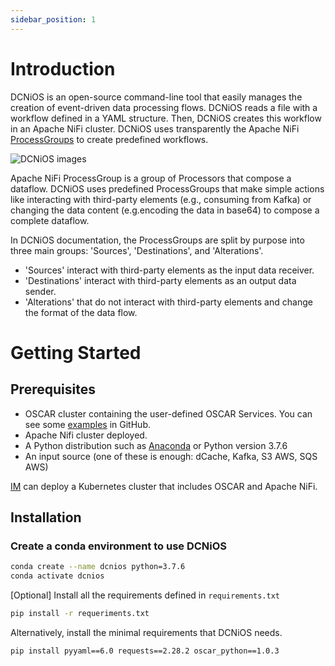 ```yaml
---
sidebar_position: 1
---
```


# Introduction

DCNiOS is an open-source command-line tool that easily manages the creation of event-driven data processing flows. DCNiOS reads a file with a workflow defined in a YAML structure. Then, DCNiOS creates this workflow in an Apache NiFi cluster. DCNiOS uses transparently the Apache NiFi [ProcessGroups](https://nifi.apache.org/docs/nifi-docs/html/user-guide.html#Configuring_a_ProcessGroup) to create predefined workflows.


![DCNiOS images](/../static/img/dcnios-logo-hor.png)

Apache NiFi ProcessGroup is a group of Processors that compose a dataflow. DCNiOS uses predefined ProcessGroups that make simple actions like interacting with third-party elements (e.g., consuming from Kafka) or changing the data content (e.g.encoding the data in base64) to compose a complete dataflow. 

In DCNiOS documentation, the ProcessGroups are split by purpose into three main groups: 'Sources', 'Destinations', and 'Alterations'.
- 'Sources' interact with third-party elements as the input data receiver.
- 'Destinations' interact with third-party elements as an output data sender.
- 'Alterations' that do not interact with third-party elements and change the format of the data flow.



# Getting Started

## Prerequisites

- OSCAR cluster containing the user-defined OSCAR Services. You can see some [examples](https://github.com/grycap/oscar/tree/master/examples) in GitHub.
- Apache Nifi cluster deployed.
- A Python distribution such as [Anaconda](https://www.anaconda.com/) or Python version 3.7.6
- An input source (one of these is enough: dCache, Kafka, S3 AWS, SQS AWS)


[IM](https://www.grycap.upv.es/im/index.php) can deploy a Kubernetes cluster that includes OSCAR and Apache NiFi.


## Installation

### Create a conda environment to use DCNiOS

``` bash
conda create --name dcnios python=3.7.6
conda activate dcnios
```

[Optional] Install all the requirements defined in `requirements.txt`

``` bash
pip install -r requeriments.txt
```

Alternatively, install the minimal requirements that DCNiOS needs.


``` bash
pip install pyyaml==6.0 requests==2.28.2 oscar_python==1.0.3
```
